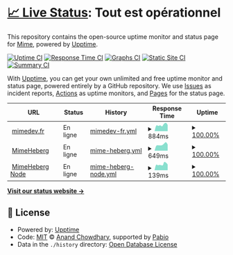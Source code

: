 # [📈 Live Status](https://status.mimedev.fr): <!--live status--> **Tout est opérationnel**

This repository contains the open-source uptime monitor and status page for [Mime](https://www.mimedev.fr), powered by [Upptime](https://github.com/upptime/upptime).

[![Uptime CI](https://github.com/Mimexe/status/workflows/Uptime%20CI/badge.svg)](https://github.com/Mimexe/status/actions?query=workflow%3A%22Uptime+CI%22)
[![Response Time CI](https://github.com/Mimexe/status/workflows/Response%20Time%20CI/badge.svg)](https://github.com/Mimexe/status/actions?query=workflow%3A%22Response+Time+CI%22)
[![Graphs CI](https://github.com/Mimexe/status/workflows/Graphs%20CI/badge.svg)](https://github.com/Mimexe/status/actions?query=workflow%3A%22Graphs+CI%22)
[![Static Site CI](https://github.com/Mimexe/status/workflows/Static%20Site%20CI/badge.svg)](https://github.com/Mimexe/status/actions?query=workflow%3A%22Static+Site+CI%22)
[![Summary CI](https://github.com/Mimexe/status/workflows/Summary%20CI/badge.svg)](https://github.com/Mimexe/status/actions?query=workflow%3A%22Summary+CI%22)

With [Upptime](https://upptime.js.org), you can get your own unlimited and free uptime monitor and status page, powered entirely by a GitHub repository. We use [Issues](https://github.com/Mimexe/status/issues) as incident reports, [Actions](https://github.com/Mimexe/status/actions) as uptime monitors, and [Pages](https://status.mimedev.fr) for the status page.

<!--start: status pages-->
<!-- This summary is generated by Upptime (https://github.com/upptime/upptime) -->
<!-- Do not edit this manually, your changes will be overwritten -->
<!-- prettier-ignore -->
| URL | Status | History | Response Time | Uptime |
| --- | ------ | ------- | ------------- | ------ |
| <img alt="" src="https://icons.duckduckgo.com/ip3/mimedev.fr.ico" height="13"> [mimedev.fr](https://mimedev.fr) | En ligne | [mimedev-fr.yml](https://github.com/Mimexe/status/commits/HEAD/history/mimedev-fr.yml) | <details><summary><img alt="Response time graph" src="./graphs/mimedev-fr/response-time-week.png" height="20"> 884ms</summary><br><a href="https://status.mimedev.fr/history/mimedev-fr"><img alt="Response time 845" src="https://img.shields.io/endpoint?url=https%3A%2F%2Fraw.githubusercontent.com%2FMimexe%2Fstatus%2FHEAD%2Fapi%2Fmimedev-fr%2Fresponse-time.json"></a><br><a href="https://status.mimedev.fr/history/mimedev-fr"><img alt="24-hour response time 1066" src="https://img.shields.io/endpoint?url=https%3A%2F%2Fraw.githubusercontent.com%2FMimexe%2Fstatus%2FHEAD%2Fapi%2Fmimedev-fr%2Fresponse-time-day.json"></a><br><a href="https://status.mimedev.fr/history/mimedev-fr"><img alt="7-day response time 884" src="https://img.shields.io/endpoint?url=https%3A%2F%2Fraw.githubusercontent.com%2FMimexe%2Fstatus%2FHEAD%2Fapi%2Fmimedev-fr%2Fresponse-time-week.json"></a><br><a href="https://status.mimedev.fr/history/mimedev-fr"><img alt="30-day response time 845" src="https://img.shields.io/endpoint?url=https%3A%2F%2Fraw.githubusercontent.com%2FMimexe%2Fstatus%2FHEAD%2Fapi%2Fmimedev-fr%2Fresponse-time-month.json"></a><br><a href="https://status.mimedev.fr/history/mimedev-fr"><img alt="1-year response time 845" src="https://img.shields.io/endpoint?url=https%3A%2F%2Fraw.githubusercontent.com%2FMimexe%2Fstatus%2FHEAD%2Fapi%2Fmimedev-fr%2Fresponse-time-year.json"></a></details> | <details><summary><a href="https://status.mimedev.fr/history/mimedev-fr">100.00%</a></summary><a href="https://status.mimedev.fr/history/mimedev-fr"><img alt="All-time uptime 99.91%" src="https://img.shields.io/endpoint?url=https%3A%2F%2Fraw.githubusercontent.com%2FMimexe%2Fstatus%2FHEAD%2Fapi%2Fmimedev-fr%2Fuptime.json"></a><br><a href="https://status.mimedev.fr/history/mimedev-fr"><img alt="24-hour uptime 100.00%" src="https://img.shields.io/endpoint?url=https%3A%2F%2Fraw.githubusercontent.com%2FMimexe%2Fstatus%2FHEAD%2Fapi%2Fmimedev-fr%2Fuptime-day.json"></a><br><a href="https://status.mimedev.fr/history/mimedev-fr"><img alt="7-day uptime 100.00%" src="https://img.shields.io/endpoint?url=https%3A%2F%2Fraw.githubusercontent.com%2FMimexe%2Fstatus%2FHEAD%2Fapi%2Fmimedev-fr%2Fuptime-week.json"></a><br><a href="https://status.mimedev.fr/history/mimedev-fr"><img alt="30-day uptime 99.91%" src="https://img.shields.io/endpoint?url=https%3A%2F%2Fraw.githubusercontent.com%2FMimexe%2Fstatus%2FHEAD%2Fapi%2Fmimedev-fr%2Fuptime-month.json"></a><br><a href="https://status.mimedev.fr/history/mimedev-fr"><img alt="1-year uptime 99.91%" src="https://img.shields.io/endpoint?url=https%3A%2F%2Fraw.githubusercontent.com%2FMimexe%2Fstatus%2FHEAD%2Fapi%2Fmimedev-fr%2Fuptime-year.json"></a></details>
| <img alt="" src="https://icons.duckduckgo.com/ip3/panel.mimedev.fr.ico" height="13"> [MimeHeberg](https://panel.mimedev.fr) | En ligne | [mime-heberg.yml](https://github.com/Mimexe/status/commits/HEAD/history/mime-heberg.yml) | <details><summary><img alt="Response time graph" src="./graphs/mime-heberg/response-time-week.png" height="20"> 649ms</summary><br><a href="https://status.mimedev.fr/history/mime-heberg"><img alt="Response time 600" src="https://img.shields.io/endpoint?url=https%3A%2F%2Fraw.githubusercontent.com%2FMimexe%2Fstatus%2FHEAD%2Fapi%2Fmime-heberg%2Fresponse-time.json"></a><br><a href="https://status.mimedev.fr/history/mime-heberg"><img alt="24-hour response time 691" src="https://img.shields.io/endpoint?url=https%3A%2F%2Fraw.githubusercontent.com%2FMimexe%2Fstatus%2FHEAD%2Fapi%2Fmime-heberg%2Fresponse-time-day.json"></a><br><a href="https://status.mimedev.fr/history/mime-heberg"><img alt="7-day response time 649" src="https://img.shields.io/endpoint?url=https%3A%2F%2Fraw.githubusercontent.com%2FMimexe%2Fstatus%2FHEAD%2Fapi%2Fmime-heberg%2Fresponse-time-week.json"></a><br><a href="https://status.mimedev.fr/history/mime-heberg"><img alt="30-day response time 600" src="https://img.shields.io/endpoint?url=https%3A%2F%2Fraw.githubusercontent.com%2FMimexe%2Fstatus%2FHEAD%2Fapi%2Fmime-heberg%2Fresponse-time-month.json"></a><br><a href="https://status.mimedev.fr/history/mime-heberg"><img alt="1-year response time 600" src="https://img.shields.io/endpoint?url=https%3A%2F%2Fraw.githubusercontent.com%2FMimexe%2Fstatus%2FHEAD%2Fapi%2Fmime-heberg%2Fresponse-time-year.json"></a></details> | <details><summary><a href="https://status.mimedev.fr/history/mime-heberg">100.00%</a></summary><a href="https://status.mimedev.fr/history/mime-heberg"><img alt="All-time uptime 100.00%" src="https://img.shields.io/endpoint?url=https%3A%2F%2Fraw.githubusercontent.com%2FMimexe%2Fstatus%2FHEAD%2Fapi%2Fmime-heberg%2Fuptime.json"></a><br><a href="https://status.mimedev.fr/history/mime-heberg"><img alt="24-hour uptime 100.00%" src="https://img.shields.io/endpoint?url=https%3A%2F%2Fraw.githubusercontent.com%2FMimexe%2Fstatus%2FHEAD%2Fapi%2Fmime-heberg%2Fuptime-day.json"></a><br><a href="https://status.mimedev.fr/history/mime-heberg"><img alt="7-day uptime 100.00%" src="https://img.shields.io/endpoint?url=https%3A%2F%2Fraw.githubusercontent.com%2FMimexe%2Fstatus%2FHEAD%2Fapi%2Fmime-heberg%2Fuptime-week.json"></a><br><a href="https://status.mimedev.fr/history/mime-heberg"><img alt="30-day uptime 100.00%" src="https://img.shields.io/endpoint?url=https%3A%2F%2Fraw.githubusercontent.com%2FMimexe%2Fstatus%2FHEAD%2Fapi%2Fmime-heberg%2Fuptime-month.json"></a><br><a href="https://status.mimedev.fr/history/mime-heberg"><img alt="1-year uptime 100.00%" src="https://img.shields.io/endpoint?url=https%3A%2F%2Fraw.githubusercontent.com%2FMimexe%2Fstatus%2FHEAD%2Fapi%2Fmime-heberg%2Fuptime-year.json"></a></details>
| <img alt="" src="https://icons.duckduckgo.com/ip3/null.ico" height="13"> [MimeHeberg Node](node.mimedev.fr) | En ligne | [mime-heberg-node.yml](https://github.com/Mimexe/status/commits/HEAD/history/mime-heberg-node.yml) | <details><summary><img alt="Response time graph" src="./graphs/mime-heberg-node/response-time-week.png" height="20"> 139ms</summary><br><a href="https://status.mimedev.fr/history/mime-heberg-node"><img alt="Response time 132" src="https://img.shields.io/endpoint?url=https%3A%2F%2Fraw.githubusercontent.com%2FMimexe%2Fstatus%2FHEAD%2Fapi%2Fmime-heberg-node%2Fresponse-time.json"></a><br><a href="https://status.mimedev.fr/history/mime-heberg-node"><img alt="24-hour response time 154" src="https://img.shields.io/endpoint?url=https%3A%2F%2Fraw.githubusercontent.com%2FMimexe%2Fstatus%2FHEAD%2Fapi%2Fmime-heberg-node%2Fresponse-time-day.json"></a><br><a href="https://status.mimedev.fr/history/mime-heberg-node"><img alt="7-day response time 139" src="https://img.shields.io/endpoint?url=https%3A%2F%2Fraw.githubusercontent.com%2FMimexe%2Fstatus%2FHEAD%2Fapi%2Fmime-heberg-node%2Fresponse-time-week.json"></a><br><a href="https://status.mimedev.fr/history/mime-heberg-node"><img alt="30-day response time 132" src="https://img.shields.io/endpoint?url=https%3A%2F%2Fraw.githubusercontent.com%2FMimexe%2Fstatus%2FHEAD%2Fapi%2Fmime-heberg-node%2Fresponse-time-month.json"></a><br><a href="https://status.mimedev.fr/history/mime-heberg-node"><img alt="1-year response time 132" src="https://img.shields.io/endpoint?url=https%3A%2F%2Fraw.githubusercontent.com%2FMimexe%2Fstatus%2FHEAD%2Fapi%2Fmime-heberg-node%2Fresponse-time-year.json"></a></details> | <details><summary><a href="https://status.mimedev.fr/history/mime-heberg-node">100.00%</a></summary><a href="https://status.mimedev.fr/history/mime-heberg-node"><img alt="All-time uptime 100.00%" src="https://img.shields.io/endpoint?url=https%3A%2F%2Fraw.githubusercontent.com%2FMimexe%2Fstatus%2FHEAD%2Fapi%2Fmime-heberg-node%2Fuptime.json"></a><br><a href="https://status.mimedev.fr/history/mime-heberg-node"><img alt="24-hour uptime 100.00%" src="https://img.shields.io/endpoint?url=https%3A%2F%2Fraw.githubusercontent.com%2FMimexe%2Fstatus%2FHEAD%2Fapi%2Fmime-heberg-node%2Fuptime-day.json"></a><br><a href="https://status.mimedev.fr/history/mime-heberg-node"><img alt="7-day uptime 100.00%" src="https://img.shields.io/endpoint?url=https%3A%2F%2Fraw.githubusercontent.com%2FMimexe%2Fstatus%2FHEAD%2Fapi%2Fmime-heberg-node%2Fuptime-week.json"></a><br><a href="https://status.mimedev.fr/history/mime-heberg-node"><img alt="30-day uptime 100.00%" src="https://img.shields.io/endpoint?url=https%3A%2F%2Fraw.githubusercontent.com%2FMimexe%2Fstatus%2FHEAD%2Fapi%2Fmime-heberg-node%2Fuptime-month.json"></a><br><a href="https://status.mimedev.fr/history/mime-heberg-node"><img alt="1-year uptime 100.00%" src="https://img.shields.io/endpoint?url=https%3A%2F%2Fraw.githubusercontent.com%2FMimexe%2Fstatus%2FHEAD%2Fapi%2Fmime-heberg-node%2Fuptime-year.json"></a></details>

<!--end: status pages-->

[**Visit our status website →**](https://status.mimedev.fr)

## 📄 License

- Powered by: [Upptime](https://github.com/upptime/upptime)
- Code: [MIT](./LICENSE) © [Anand Chowdhary](https://anandchowdhary.com), supported by [Pabio](https://pabio.com)
- Data in the `./history` directory: [Open Database License](https://opendatacommons.org/licenses/odbl/1-0/)
